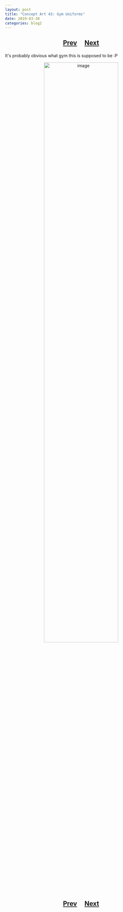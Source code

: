 ```yaml
---
layout: post
title: "Concept Art 43: Gym Uniforms"
date: 2019-03-30
categories: blog2
---
```


<h2>
  <p style="text-align:center;">
    <a href="/wingsofthechorus/archive/2019/03/25/conceptart42">Prev</a>
    &nbsp;&nbsp;&nbsp;
    <a href="/wingsofthechorus/archive/2019/04/03/conceptart44">Next</a>
  </p>
</h2>

It's probably obvious what gym this is supposed to be :P

<p style="text-align:center;">
  <img src="/wingsofthechorus/images/conceptart/ca43.png" width="70%" alt="image"/>
</p>

<h2>
  <p style="text-align:center;">
    <a href="/wingsofthechorus/archive/2019/03/25/conceptart42">Prev</a>
    &nbsp;&nbsp;&nbsp;
    <a href="/wingsofthechorus/archive/2019/04/03/conceptart44">Next</a>
  </p>
</h2>
